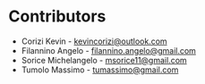 # Contributors
- Corizi Kevin - kevincorizi@outlook.com
- Filannino Angelo - filannino.angelo@gmail.com
- Sorice Michelangelo - msorice11@gmail.com
- Tumolo Massimo - tumassimo@gmail.com
